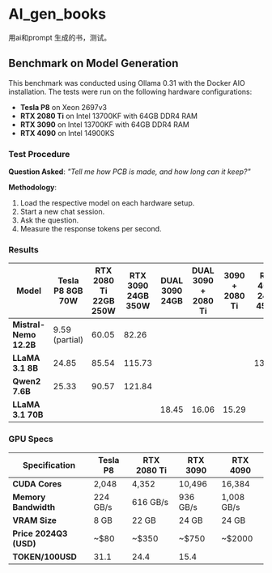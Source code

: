 # AI_gen_books
用ai和prompt 生成的书，测试。


## Benchmark on Model Generation

This benchmark was conducted using Ollama 0.31 with the Docker AIO installation. The tests were run on the following hardware configurations:

- **Tesla P8** on Xeon 2697v3
- **RTX 2080 Ti** on Intel 13700KF with 64GB DDR4 RAM
- **RTX 3090** on Intel 13700KF with 64GB DDR4 RAM
- **RTX 4090** on Intel 14900KS

### Test Procedure

**Question Asked**: *"Tell me how PCB is made, and how long can it keep?"*

**Methodology**: 
1. Load the respective model on each hardware setup.
2. Start a new chat session.
3. Ask the question.
4. Measure the response tokens per second.

### Results

| Model                         | Tesla P8 8GB 70W  | RTX 2080 Ti 22GB 250W | RTX 3090 24GB 350W | DUAL 3090 24GB  | DUAL 3090 + 2080 Ti | 3090 + 2080 Ti | RTX 4090 24GB 450W |
|-------------------------------|-------------------|----------------------|-------------------|-----------------|---------------------|----------------|----------------------|
| **Mistral-Nemo 12.2B**         | 9.59  (partial)   | 60.05                | 82.26             |                 |                     |                |                     |
| **LLaMA 3.1 8B**               | 24.85             | 85.54                | 115.73            |                 |                     |                |     131.65          |
| **Qwen2 7.6B**                 | 25.33             | 90.57                | 121.84            |                 |                     |                |                     |
| **LLaMA 3.1 70B**              |                   |                      |                   | 18.45           | 16.06               | 15.29          |                     |

### GPU Specs

| Specification          | Tesla P8 | RTX 2080 Ti | RTX 3090 | RTX 4090 |
|------------------------|----------|-------------|----------|----------|
| **CUDA Cores**         | 2,048    | 4,352       | 10,496   | 16,384   |
| **Memory Bandwidth**   | 224 GB/s | 616 GB/s    | 936 GB/s | 1,008 GB/s |
| **VRAM Size**          | 8 GB     | 22 GB       | 24 GB    | 24 GB    |
| **Price 2024Q3 (USD)** | ~$80     | ~$350     | ~$750    | ~$2000   |
| **TOKEN/100USD**       | 31.1       | 24.4      | 15.4     |          |
